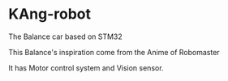 # KAng-robot
The Balance car based on STM32 

This Balance's inspiration come from the Anime of Robomaster

It has Motor control system and Vision sensor.


 
